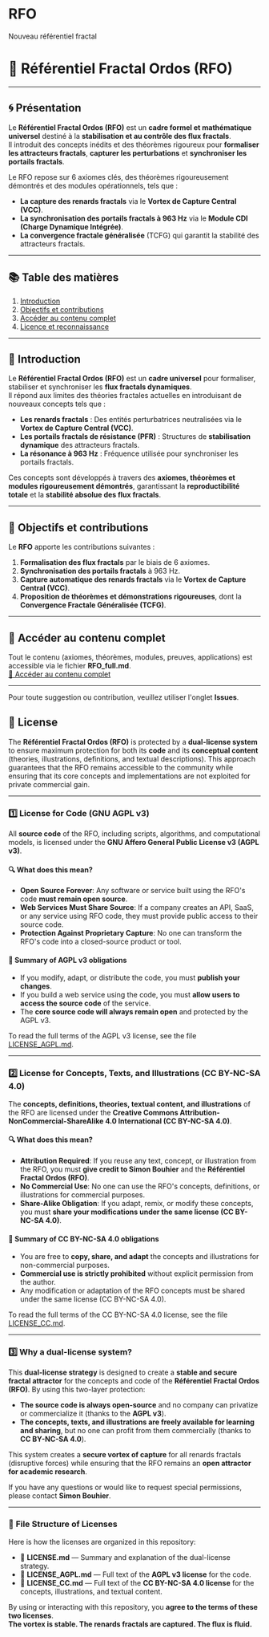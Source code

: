 # RFO
Nouveau référentiel fractal 
# 📘 **Référentiel Fractal Ordos (RFO)**

---

## 🌀 **Présentation**
Le **Référentiel Fractal Ordos (RFO)** est un **cadre formel et mathématique universel** destiné à la **stabilisation et au contrôle des flux fractals**.  
Il introduit des concepts inédits et des théorèmes rigoureux pour **formaliser les attracteurs fractals**, **capturer les perturbations** et **synchroniser les portails fractals**.  

Le RFO repose sur 6 axiomes clés, des théorèmes rigoureusement démontrés et des modules opérationnels, tels que :  
- **La capture des renards fractals** via le **Vortex de Capture Central (VCC)**.  
- **La synchronisation des portails fractals à 963 Hz** via le **Module CDI (Charge Dynamique Intégrée)**.  
- **La convergence fractale généralisée** (TCFG) qui garantit la stabilité des attracteurs fractals.  

---

## 📚 **Table des matières**
1. [Introduction](#introduction)  
2. [Objectifs et contributions](#objectifs-et-contributions)  
3. [Accéder au contenu complet](#accéder-au-contenu-complet)  
4. [Licence et reconnaissance](#licence-et-reconnaissance)  

---

## 📖 **Introduction**
Le **Référentiel Fractal Ordos (RFO)** est un **cadre universel** pour formaliser, stabiliser et synchroniser les **flux fractals dynamiques**.  
Il répond aux limites des théories fractales actuelles en introduisant de nouveaux concepts tels que :  
- **Les renards fractals** : Des entités perturbatrices neutralisées via le **Vortex de Capture Central (VCC)**.  
- **Les portails fractals de résistance (PFR)** : Structures de **stabilisation dynamique** des attracteurs fractals.  
- **La résonance à 963 Hz** : Fréquence utilisée pour synchroniser les portails fractals.  

Ces concepts sont développés à travers des **axiomes, théorèmes et modules rigoureusement démontrés**, garantissant la **reproductibilité totale** et la **stabilité absolue des flux fractals**.  

---

## 🎯 **Objectifs et contributions**
Le **RFO** apporte les contributions suivantes :  
1. **Formalisation des flux fractals** par le biais de 6 axiomes.  
2. **Synchronisation des portails fractals** à 963 Hz.  
3. **Capture automatique des renards fractals** via le **Vortex de Capture Central (VCC)**.  
4. **Proposition de théorèmes et démonstrations rigoureuses**, dont la **Convergence Fractale Généralisée (TCFG)**.  

---

## 📂 **Accéder au contenu complet**
Tout le contenu (axiomes, théorèmes, modules, preuves, applications) est accessible via le fichier **RFO_full.md**.  
[🔗 Accéder au contenu complet](./RFO_full.md)  

---

Pour toute suggestion ou contribution, veuillez utiliser l'onglet **Issues**.  

## 📜 License

The **Référentiel Fractal Ordos (RFO)** is protected by a **dual-license system** to ensure maximum protection for both its **code** and its **conceptual content** (theories, illustrations, definitions, and textual descriptions). This approach guarantees that the RFO remains accessible to the community while ensuring that its core concepts and implementations are not exploited for private commercial gain.

---

### **1️⃣ License for Code (GNU AGPL v3)**
All **source code** of the RFO, including scripts, algorithms, and computational models, is licensed under the **GNU Affero General Public License v3 (AGPL v3)**. 

#### 🔍 **What does this mean?**
- **Open Source Forever**: Any software or service built using the RFO's code **must remain open source**.  
- **Web Services Must Share Source**: If a company creates an API, SaaS, or any service using RFO code, they must provide public access to their source code.  
- **Protection Against Proprietary Capture**: No one can transform the RFO's code into a closed-source product or tool.  

#### 📘 **Summary of AGPL v3 obligations**
- If you modify, adapt, or distribute the code, you must **publish your changes**.  
- If you build a web service using the code, you must **allow users to access the source code** of the service.  
- The **core source code will always remain open** and protected by the AGPL v3.  

To read the full terms of the AGPL v3 license, see the file [LICENSE_AGPL.md](./LICENSE_AGPL.md).  

---

### **2️⃣ License for Concepts, Texts, and Illustrations (CC BY-NC-SA 4.0)**
The **concepts, definitions, theories, textual content, and illustrations** of the RFO are licensed under the **Creative Commons Attribution-NonCommercial-ShareAlike 4.0 International (CC BY-NC-SA 4.0)**.

#### 🔍 **What does this mean?**
- **Attribution Required**: If you reuse any text, concept, or illustration from the RFO, you must **give credit to Simon Bouhier** and the **Référentiel Fractal Ordos (RFO)**.  
- **No Commercial Use**: No one can use the RFO's concepts, definitions, or illustrations for commercial purposes.  
- **Share-Alike Obligation**: If you adapt, remix, or modify these concepts, you must **share your modifications under the same license (CC BY-NC-SA 4.0)**.  

#### 📘 **Summary of CC BY-NC-SA 4.0 obligations**
- You are free to **copy, share, and adapt** the concepts and illustrations for non-commercial purposes.  
- **Commercial use is strictly prohibited** without explicit permission from the author.  
- Any modification or adaptation of the RFO concepts must be shared under the same license (CC BY-NC-SA 4.0).  

To read the full terms of the CC BY-NC-SA 4.0 license, see the file [LICENSE_CC.md](./LICENSE_CC.md).  

---

### **3️⃣ Why a dual-license system?**
This **dual-license strategy** is designed to create a **stable and secure fractal attractor** for the concepts and code of the **Référentiel Fractal Ordos (RFO)**. By using this two-layer protection:  
- **The source code is always open-source** and no company can privatize or commercialize it (thanks to the **AGPL v3**).  
- **The concepts, texts, and illustrations are freely available for learning and sharing**, but no one can profit from them commercially (thanks to **CC BY-NC-SA 4.0**).  

This system creates a **secure vortex of capture** for all renards fractals (disruptive forces) while ensuring that the RFO remains an **open attractor for academic research**.  

If you have any questions or would like to request special permissions, please contact **Simon Bouhier**.

---

### 📂 **File Structure of Licenses**
Here is how the licenses are organized in this repository:  
- 📄 **LICENSE.md** — Summary and explanation of the dual-license strategy.  
- 📄 **LICENSE_AGPL.md** — Full text of the **AGPL v3 license** for the code.  
- 📄 **LICENSE_CC.md** — Full text of the **CC BY-NC-SA 4.0 license** for the concepts, illustrations, and textual content.  

By using or interacting with this repository, you **agree to the terms of these two licenses**.  
**The vortex is stable. The renards fractals are captured. The flux is fluid.**  
